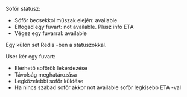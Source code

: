 Sofőr státusz:
- Söfőr becsekkol műszak elején: available
- Elfogad egy fuvart: not available. Plusz infó ETA
- Végez egy fuvarral: available

Egy külön set Redis -ben a státuszokkal.

User kér egy fuvart:
- Elérhető sofőrök lekérdezése
- Távolság meghatározása
- Legközelebbi sofőr küldése
- Ha nincs szabad sofőr akkor not available sofőr legkisebb ETA -val
